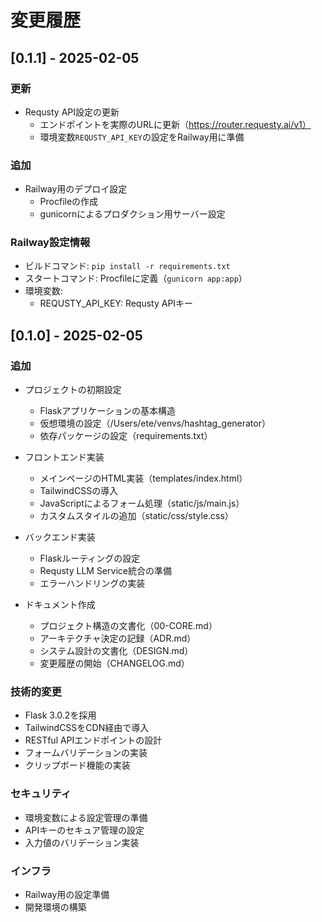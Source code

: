 # 変更履歴

## [0.1.1] - 2025-02-05

### 更新
- Requsty API設定の更新
  - エンドポイントを実際のURLに更新（https://router.requesty.ai/v1）
  - 環境変数`REQUSTY_API_KEY`の設定をRailway用に準備

### 追加
- Railway用のデプロイ設定
  - Procfileの作成
  - gunicornによるプロダクション用サーバー設定

### Railway設定情報
- ビルドコマンド: `pip install -r requirements.txt`
- スタートコマンド: Procfileに定義（`gunicorn app:app`）
- 環境変数:
  - REQUSTY_API_KEY: Requsty APIキー

## [0.1.0] - 2025-02-05

### 追加
- プロジェクトの初期設定
  - Flaskアプリケーションの基本構造
  - 仮想環境の設定（/Users/ete/venvs/hashtag_generator）
  - 依存パッケージの設定（requirements.txt）

- フロントエンド実装
  - メインページのHTML実装（templates/index.html）
  - TailwindCSSの導入
  - JavaScriptによるフォーム処理（static/js/main.js）
  - カスタムスタイルの追加（static/css/style.css）

- バックエンド実装
  - Flaskルーティングの設定
  - Requsty LLM Service統合の準備
  - エラーハンドリングの実装

- ドキュメント作成
  - プロジェクト構造の文書化（00-CORE.md）
  - アーキテクチャ決定の記録（ADR.md）
  - システム設計の文書化（DESIGN.md）
  - 変更履歴の開始（CHANGELOG.md）

### 技術的変更
- Flask 3.0.2を採用
- TailwindCSSをCDN経由で導入
- RESTful APIエンドポイントの設計
- フォームバリデーションの実装
- クリップボード機能の実装

### セキュリティ
- 環境変数による設定管理の準備
- APIキーのセキュア管理の設定
- 入力値のバリデーション実装

### インフラ
- Railway用の設定準備
- 開発環境の構築